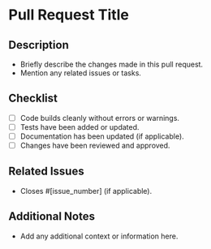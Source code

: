 # Pull Request Title

## Description
- Briefly describe the changes made in this pull request.
- Mention any related issues or tasks.

## Checklist
- [ ] Code builds cleanly without errors or warnings.
- [ ] Tests have been added or updated.
- [ ] Documentation has been updated (if applicable).
- [ ] Changes have been reviewed and approved.

## Related Issues
- Closes #[issue_number] (if applicable).

## Additional Notes
- Add any additional context or information here.
